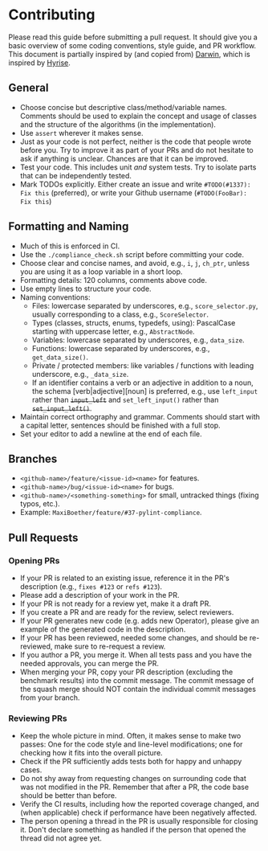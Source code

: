 # Contributing

Please read this guide before submitting a pull request. It should give you a basic overview of some coding conventions,
style guide, and PR workflow. This document is partially inspired by (and copied
from) [Darwin](https://github.com/hpides/darwin), which is inspired by [Hyrise](https://github.com/hyrise/hyrise/blob/master/CONTRIBUTING.md).

## General

- Choose concise but descriptive class/method/variable names. Comments should be used to explain the concept and usage
  of classes and the structure of the algorithms (in the implementation).
- Use `assert` wherever it makes sense.
- Just as your code is not perfect, neither is the code that people wrote before you. Try to improve it as part of your
  PRs and do not hesitate to ask if anything is unclear. Chances are that it can be improved.
- Test your code. This includes unit *and* system tests. Try to isolate parts that can be independently tested.
- Mark TODOs explicitly. Either create an issue and write `#TODO(#1337): Fix this` (preferred), or write your Github username (`#TODO(FooBar): Fix this`)

## Formatting and Naming

* Much of this is enforced in CI.
* Use the `./compliance_check.sh` script before committing your code.
* Choose clear and concise names, and avoid, e.g., `i`, `j`, `ch_ptr`, unless you are using it as a loop variable in a
  short loop.
* Formatting details: 120 columns, comments above code.
* Use empty lines to structure your code.
* Naming conventions:
    * Files: lowercase separated by underscores, e.g., `score_selector.py`, usually corresponding to a class, e.g.,
      `ScoreSelector`.
    * Types (classes, structs, enums, typedefs, using): PascalCase starting with uppercase letter, e.g., `AbstractNode`.
    * Variables: lowercase separated by underscores, e.g., `data_size`.
    * Functions: lowercase separated by underscores, e.g., `get_data_size()`.
    * Private / protected members: like variables / functions with leading underscore, e.g., `_data_size`.
    * If an identifier contains a verb or an adjective in addition to a noun, the schema [verb|adjective]\[noun] is
      preferred, e.g., use `left_input` rather than ~~`input_left`~~ and `set_left_input()` rather than
      ~~`set_input_left()`~~.
* Maintain correct orthography and grammar. Comments should start with a capital letter, sentences should be finished
  with a full stop.
* Set your editor to add a newline at the end of each file.

## Branches

* `<github-name>/feature/<issue-id><name>` for features.
* `<github-name>/bug/<issue-id><name>` for bugs.
* `<github-name>/<something-something>` for small, untracked things (fixing typos, etc.).
* Example: `MaxiBoether/feature/#37-pylint-compliance`.

## Pull Requests

### Opening PRs

* If your PR is related to an existing issue, reference it in the PR's description (e.g., `fixes #123` or `refs #123`).
* Please add a description of your work in the PR.
* If your PR is not ready for a review yet, make it a draft PR.
* If you create a PR and are ready for the review, select reviewers.
* If your PR generates new code (e.g. adds new Operator), please give an example of the generated code in the
  description.
* If your PR has been reviewed, needed some changes, and should be re-reviewed, make sure to re-request a review.
* If you author a PR, you merge it. When all tests pass and you have the needed approvals, you can merge the PR.
* When merging your PR, copy your PR description (excluding the benchmark results) into the commit message. The commit
  message of the squash merge should NOT contain the individual commit messages from your branch.

### Reviewing PRs

* Keep the whole picture in mind. Often, it makes sense to make two passes: One for the code style and line-level
  modifications; one for checking how it fits into the overall picture.
* Check if the PR sufficiently adds tests both for happy and unhappy cases.
* Do not shy away from requesting changes on surrounding code that was not modified in the PR. Remember that after a PR,
  the code base should be better than before.
* Verify the CI results, including how the reported coverage changed, and (when applicable) check if performance
  have been negatively affected.
* The person opening a thread in the PR is usually responsible for closing it. Don't declare something as handled if the person
   that opened the thread did not agree yet.